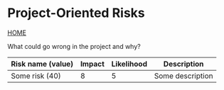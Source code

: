 # Project-Oriented Risks
[HOME](https://github.com/adamspanier/Distributed-Systems-Security)

What could go wrong in the project and why?

|Risk name (value)  | Impact     | Likelihood | Description |
|-------------------|------------|------------|-------------|
|Some risk (40) | 8 | 5 | Some description  |

